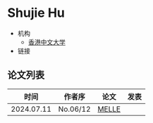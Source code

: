 # Shujie Hu

- 机构
  - [香港中文大学](../Institutions/CUHK_香港中文大学.md)
- 链接

## 论文列表

| 时间 | 作者序 | 论文 | 发表 |
|:-:|:-:|---|---|
| 2024.07.11 | No.06/12 | [MELLE](../Models/Speech_LLM/2024.07.11_MELLE.md) |